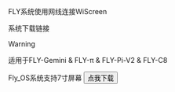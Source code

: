 FLY系统使用网线连接WiScreen

系统下载链接

>[!Warning]
>
>适用于FLY-Gemini & FLY-π & FLY-Pi-V2 & FLY-C8

 Fly_OS系统支持7寸屏幕  <button onclick="window.location.href='https://cdn.mellow.klipper.cn/IMG/Beta/Fly_OS%E7%B3%BB%E7%BB%9F%E6%94%AF%E6%8C%817%E5%AF%B8%E5%B1%8F%E5%B9%95.img.xz'">点我下载</button>
